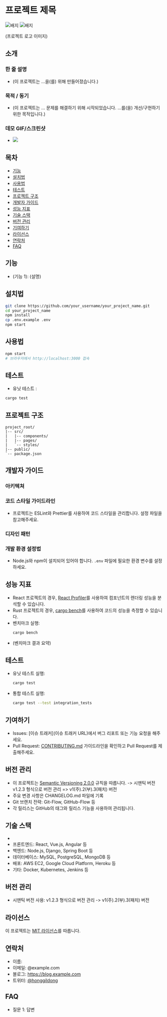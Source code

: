 # 프로젝트 제목

![배지](https://img.shields.io/badge/license-MIT-blue.svg)
![배지](https://img.shields.io/badge/version-1.0.0-green.svg)

(프로젝트 로고 이미지)

## 소개
### 한 줄 설명
  - (이 프로젝트는 ...을(를) 위해 만들어졌습니다.)

### 목적 / 동기
  - (이 프로젝트는 ... 문제를 해결하기 위해 시작되었습니다. ...를(을) 개선/구현하기 위한 목적입니다.)

### 데모 GIF/스크린샷
  - ![](이미지_/_GIF_URL)

## 목차
  - [기능](#기능)
  - [설치법](#설치법)
  - [사용법](#사용법)
  - [테스트](#테스트)
  - [프로젝트 구조](#프로젝트-구조)
  - [개발자 가이드](#개발자-가이드) 
  - [성능 지표](#성능-지)
  - [기술 스택](#기술-스택)
  - [버전 관리](#버전-관리)
  - [기여하기](#기여하기)
  - [라이선스](#라이선스)
  - [연락처](#연락처)
  - [FAQ](#faq)

## 기능
  - (기능 1): (설명)

## 설치법
  ```bash
  git clone https://github.com/your_username/your_project_name.git
  cd your_project_name
  npm install
  cp .env.example .env
  npm start
  ```

## 사용법
  ```bash
  npm start
  # 브라우저에서 http://localhost:3000 접속
  ```

## 테스트
  - 유닛 테스트 :
  ```zsh
  cargo test
  ```

## 프로젝트 구조
  ```
  project_root/
  |-- src/
  |   |-- components/
  |   |-- pages/
  |   `-- styles/
  |-- public/
  `-- package.json
  ```

## 개발자 가이드

### 아키텍쳐

### 코드 스타일 가이드라인
  - 프로젝트는 ESLint와 Prettier를 사용하여 코드 스타일을 관리합니다. 설정 파일을 참고해주세요.

### 디자인 패턴

### 개발 환경 설정법
  - Node.js와 npm이 설치되어 있어야 합니다. `.env` 파일에 필요한 환경 변수를 설정하세요.

## 성능 지표
  - React 프로젝트의 경우, [React Profiler](링크)를 사용하여 컴포넌트의 렌더링 성능을 분석할 수 있습니다.
  - Rust 프로젝트의 경우, [cargo bench](링크)를 사용하여 코드의 성능을 측정할 수 있습니다.
  - 벤치마크 실행:
     ```bash
     cargo bench
     ```
  - (벤치마크 결과 요약)

## 테스트
  - 유닛 테스트 실행:
     ```bash
     cargo test
     ```
  - 통합 테스트 실행:
     ```bash
     cargo test --test integration_tests
     ```

## 기여하기
  - Issues: [이슈 트래커](이슈 트래커 URL)에서 버그 리포트 또는 기능 요청을 해주세요.
  - Pull Request: [CONTRIBUTING.md](CONTRIBUTING.md) 가이드라인을 확인하고 Pull Request를 제출해주세요.

## 버전 관리
  - 이 프로젝트는 [Semantic Versioning 2.0.0](https://semver.org/) 규칙을 따릅니다.
    -> 시맨틱 버전 v1.2.3 형식으로 버전 관리
    => v1(주).2(부).3(패치) 버전
  - 주요 변경 사항은 CHANGELOG.md 파일에 기록
  - Git 브랜치 전략: Git-Flow, GitHub-Flow 등
  - 각 릴리스는 GitHub의 태그와 릴리스 기능을 사용하여 관리됩니다.

## 기술 스택
  -
  - 프론트엔드: React, Vue.js, Angular 등
  - 백엔드: Node.js, Django, Spring Boot 등
  - 데이터베이스: MySQL, PostgreSQL, MongoDB 등
  - 배포: AWS EC2, Google Cloud Platform, Heroku 등
  - 기타: Docker, Kubernetes, Jenkins 등

## 버전 관리
  - 시맨틱 버전 사용: v1.2.3 형식으로 버전 관리
    -> v1(주).2(부).3(패치) 버전

## 라이선스
  이 프로젝트는 [MIT 라이선스](LICENSE)를 따릅니다.

## 연락처
  - 이름: 
  - 이메일: @example.com
  - 블로그: https://blog.example.com
  - 트위터: [@honggildong](https://twitter.com/honggildong)

## FAQ
  - 질문 1: 답변
